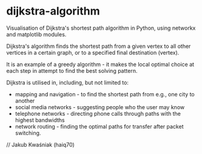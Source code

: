 # dijkstra-algorithm
Visualisation of Dijkstra's shortest path algorithm in Python, using networkx and matplotlib modules.

Dijkstra's algorithm finds the shortest path from a given vertex to all other vertices in a certain graph, or to a specified final destination (vertex).

It is an example of a greedy algorithm - it makes the local optimal choice at each step in attempt to find the best solving pattern.

Dijkstra is utilised in, including, but not limited to:
- mapping and navigation - to find the shortest path from e.g., one city to another
- social media networks - suggesting people who the user may know
- telephone networks - directing phone calls through paths with the highest bandwidths
- network routing - finding the optimal paths for transfer after packet switching.

// Jakub Kwaśniak (haiq70)
